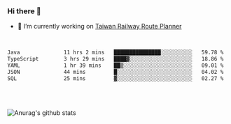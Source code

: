 ### Hi there 👋

- 🔭 I’m currently working on [Taiwan Railway Route Planner](https://github.com/Taiwan-Railway-Route-Planner)

<br/>

<!--START_SECTION:waka-->

```txt
Java              11 hrs 2 mins   ███████████████░░░░░░░░░░   59.78 %
TypeScript        3 hrs 29 mins   ████▓░░░░░░░░░░░░░░░░░░░░   18.86 %
YAML              1 hr 39 mins    ██▒░░░░░░░░░░░░░░░░░░░░░░   09.01 %
JSON              44 mins         █░░░░░░░░░░░░░░░░░░░░░░░░   04.02 %
SQL               25 mins         ▓░░░░░░░░░░░░░░░░░░░░░░░░   02.27 %
```

<!--END_SECTION:waka-->

<br/>
<br/>

![Anurag's github stats](https://github-readme-stats.vercel.app/api?username=DepickereSven&show_icons=true&theme=tokyonight)



<!--
**DepickereSven/DepickereSven** is a ✨ _special_ ✨ repository because its `README.md` (this file) appears on your GitHub profile.

Here are some ideas to get you started:

- 🔭 I’m currently working on ...
- 🌱 I’m currently learning ...
- 👯 I’m looking to collaborate on ...
- 🤔 I’m looking for help with ...
- 💬 Ask me about ...
- 📫 How to reach me: ...
- 😄 Pronouns: ...
- ⚡ Fun fact: ...
-->

